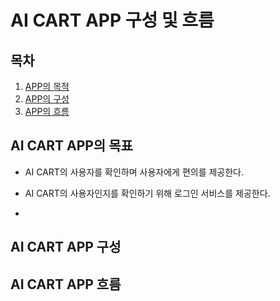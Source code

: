 # AI CART APP 구성 및 흐름

## 목차
1. [APP의 목적](##AI-CART-APP의-목표)
2. [APP의 구성](##AI-CART-APP-구성)
3. [APP의 흐름](##AI-CART-APP-흐름)


## AI CART APP의 목표

- AI CART의 사용자를 확인하며 사용자에게 편의를 제공한다.

- AI CART의 사용자인지를 확인하기 위해 로그인 서비스를 제공한다.

- 


## AI CART APP 구성


## AI CART APP 흐름
